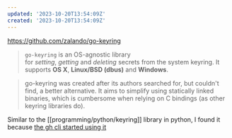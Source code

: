 ```yaml
---
updated: '2023-10-20T13:54:09Z'
created: '2023-10-20T13:54:09Z'
---
```

https://github.com/zalando/go-keyring

> `go-keyring` is an OS-agnostic library for _setting_, _getting_ and _deleting_ secrets from the system keyring. It supports **OS X**, **Linux/BSD (dbus)** and **Windows**.

> go-keyring was created after its authors searched for, but couldn't find, a better alternative. It aims to simplify using statically linked binaries, which is cumbersome when relying on C bindings (as other keyring libraries do).

Similar to the [[programming/python/keyring]] library in python, I found it because [the gh cli started using it](https://github.com/cli/cli/pull/7043)